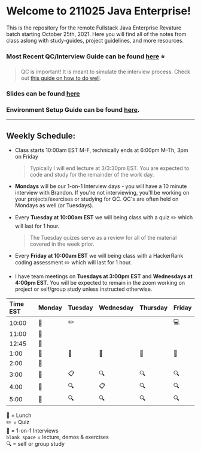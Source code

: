 # Welcome to 211025 Java Enterprise!

This is the repository for the remote Fullstack Java Enterprise Revature batch starting October 25th, 2021.
Here you will find all of the notes from class aslong with study-guides, project guidelines, and more resources.

### Most Recent QC/Interview Guide can be found [here](https://github.com/211025-Enterprise/demos/blob/main/week1/qc-questions.md) :star:

> QC is important! It is meant to simulate the interview process. Check out [this guide on how to do well](https://github.com/211025-Enterprise/demos/blob/main/how-to-do-well-in-qc.md).

### Slides can be found [here](https://docs.google.com/presentation/d/1ICreBFyGVPUoAQGVwtFJU5XhJvFLp9OcHZ8EM8Wbq-I/edit?usp=sharing)

### Environment Setup Guide can be found [here](https://github.com/bpinkerton/environment-setup).

---

## Weekly Schedule:

- Class starts 10:00am EST M-F, technically ends at 6:00pm M-Th, 3pm on Friday
  > Typically I will end lecture at 3/3:30pm EST. You are expected to code and study for the remainder of the work day.
- **Mondays** will be our 1-on-1 Interview days - you will have a 10 minute interview with Brandon. If you're not interviewing, you'll be working on your projects/exercises or studying for QC. QC's are often held on Mondays as well (or Tuesdays).
- Every **Tuesday at 10:00am EST** we will being class with a quiz :pencil2: which will last for 1 hour.

  > The Tuesday quizes serve as a review for all of the material covered in the week prior.

- Every **Friday at 10:00am EST** we will being class with a HackerRank coding assessment :pencil2: which will last for 1 hour.

- I have team meetings on **Tuesdays at 3:00pm EST** and **Wednesdays at 4:00pm EST**. You will be expected to remain in the zoom working on project or self/group study unless instructed otherwise.

| Time EST | Monday           |  Tuesday    | Wednesday   | Thursday |   Friday   |
| :------- | ---------------- |  -------    | ---------   | -------- |   -------  |
| 10:00    | :speech_balloon: | :pencil2:   |             |          | :computer: |
| 11:00    | :speech_balloon: |             |             |          |            |
| 12:45    | :speech_balloon: |             |             |          |            |
| 1:00     | :pizza:          |  :pizza:    | :pizza:     | :pizza:  | :pizza:    |
| 2:00     | :speech_balloon: |             |             |          |            |
| 3:00     | :speech_balloon: | :clipboard: | :mag:       | :mag:    | :mag:      |
| 4:00     | :speech_balloon: | :mag:       | :clipboard: | :mag:    | :mag:      |
| 5:00     | :speech_balloon: | :mag:       | :mag:       | :mag:    | :mag:      |

:pizza: = Lunch <br>
:pencil2: = Quiz <br>
:speech_balloon: = 1-on-1 Interviews <br>
`blank space` = lecture, demos & exercises <br>
:mag: = self or group study
